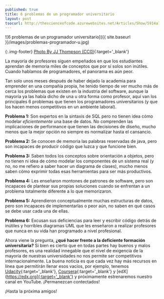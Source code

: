```yaml
---
published: true
title: 6 problemas de un programador universitario
layout: post
tsocurl: http://thescienceofcode.azurewebsites.net/Articles/Show/5914a7543e6715c9a476e74e
---
```

![6 problemas de un programador universitario]({{ site.baseurl }}/images/problemas-programador-u.jpg)

{:.img-footer}
[Photo By JJ Thompson (CC0)](https://unsplash.com/search/photos/school){:target='_blank'}

La mayoría de profesores siguen empeñados en que los estudiantes aprendan de memoria miles de conceptos que por sí solos son inútiles. Cuando hablamos de programadores, el panorama es aún peor.
<!--more-->

Tan solo unos meses después de haber dejado la academia para emprender en una compañía propia, he tenido tiempo de ver mucho más de cerca los problemas que existen en la industria del software, aunque la mayoría ya las había dicho de una u otra forma como profesor, aquí van los principales 6 problemas que tienen los programadores universitarios (y que los hacen menos competitivos en un ambiente laboral).

**Problema 1:** Son expertos en la sintaxis de SQL pero no tienen idea cómo modelar *eficientemente* una base de datos. No comprenden las implicaciones de performance que tienen las decisiones de diseño, mucho menos que la mejor opción no siempre es normalizar hasta el cansancio.

**Problema 2:** Se conocen de memoria las palabras reservadas de java, pero son incapaces de producir código que luzca y que funcione bien.

**Problema 3:** Saben todos los conceptos sobre orientación a objetos, pero no tienen ni idea de cómo modelar los componentes de un sistema real (y no, no me refiero a saber hacer un diagrama de clases), mucho menos saben cómo exprimir todas esas herramientas para ser más productivos.

**Problema 4:** Les enseñaron montones de patrones de software, pero son incapaces de plantear sus propias soluciones cuando se enfrentan a un problema totalmente diferente a lo que memorizaron.

**Problema 5:** Aprendieron conceptualmente muchas estructuras de datos, pero son incapaces de implementarlas o peor aún, no saben en qué casos se debe usar cada una de ellas.

**Problema 6:** Excusan sus deficiencias para leer y escribir código detrás de inútiles y horribles diagramas UML que les enseñaron a realizar profesores que nunca en su vida han programado a nivel profesional.

Ahora viene la pregunta, **¿qué hacer frente a la deficiente formación universitaria?** Si bien es cierto que en todas partes hay buenos y malos profesores, es una realidad innegable que el nivel de exigencia de la mayoría de nuestras universidades no nos permite ser competitivos internacionalmente. La buena noticia es que cada vez hay más recursos en línea que permitirán llenar esos vacíos, por ejemplo, tenemos [Udacity](https://udacity.com){:target='_blank'}, [Coursera](https://es.coursera.org){:target='_blank'} y [edX](https://edx.org]{:target='_blank'} y próximamente estrenaremos nuestro canal en YouTube. ¡Permanezcan contectados!

¡Hasta la próxima amigos!
